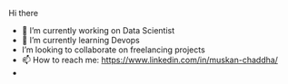 Hi there 

- 🔭 I’m currently working on Data Scientist
- 🌱 I’m currently learning Devops
-    I’m looking to collaborate on freelancing projects 
- 📫 How to reach me: https://www.linkedin.com/in/muskan-chaddha/
- 


